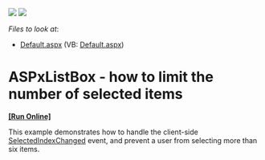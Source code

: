 <!-- default badges list -->
[![](https://img.shields.io/badge/Open_in_DevExpress_Support_Center-FF7200?style=flat-square&logo=DevExpress&logoColor=white)](https://supportcenter.devexpress.com/ticket/details/E2005)
[![](https://img.shields.io/badge/📖_How_to_use_DevExpress_Examples-e9f6fc?style=flat-square)](https://docs.devexpress.com/GeneralInformation/403183)
<!-- default badges end -->
<!-- default file list -->
*Files to look at*:

* [Default.aspx](./CS/WebSite/Default.aspx) (VB: [Default.aspx](./VB/WebSite/Default.aspx))
<!-- default file list end -->
# ASPxListBox - how to limit the number of selected items
<!-- run online -->
**[[Run Online]](https://codecentral.devexpress.com/e2005)**
<!-- run online end -->


<p>This example demonstrates how to handle the client-side <a href="http://documentation.devexpress.com/#AspNet/DevExpressWebASPxEditorsScriptsASPxClientListEdit_SelectedIndexChangedtopic">SelectedIndexChanged</a> event, and prevent a user from selecting more than six items.</p>

<br/>


